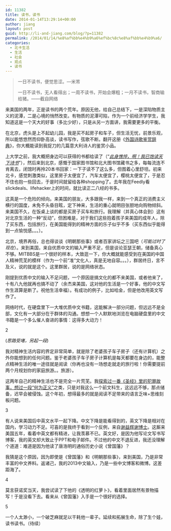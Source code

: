 ```yaml
---
id: 11382
title: 读书，读书
date: 2014-01-14T13:29:14+00:00
author: jiang
layout: post
guid: http://li-and-jiang.com/blog/?p=11382
permalink: /2014/01/14/%e8%af%bb%e4%b9%a6%ef%bc%8c%e8%af%bb%e4%b9%a6/
categories:
  - 北卡生活
  - 生活
  - 社会
  - 观点
  - 读书
---
```

> 一日不读书，便觉思涩。—米芾
> 
> 一日不读书，无人看得出；一周不读书，开始会爆粗；一月不读书，智商输给猪。——截自网络

来美国的两年，正是读书的两个荒年。原因无他，给自己总结下，一是深陷物质主义的泥潭，二是心境的悄然改变。有物质的泥潭可陷，作为一个前经济学学生，我知道这是一个天大的好事（多比少好），只是从另一方面讲，我需要更多的平衡。

在北京，虎头是上不起幼儿园，我是买不起房子和车子，但生活无忧，前景乐观，所以能悠悠然而仰卧高谈，读书写作，弦歌不断。翻开这册《[外国诗歌鉴赏辞典](http://book.douban.com/subject/4852157/)》，你大概能读到我捉刀的几篇意大利诗人的鉴赏小品。

上大学之前，我大概把身边可以获得的书都给读了（“_[此身憔悴，啊！我已饱读天下诗书](http://li-and-jiang.com/blog/2006/06/26/%E9%A5%A5%E8%80%85%E6%AD%8C%E5%85%B6%E9%A3%9F%EF%BC%8C%E5%8A%B3%E8%80%85%E6%AD%8C%E5%85%B6%E4%BA%8B%E2%80%94%E2%80%94%E6%88%91%E5%9C%A8%E9%82%93%E5%9F%A0%E4%B8%89%E5%B9%B4%E4%B9%8B%E4%B9%A6%E5%BA%97-6/)_”），然后来到北京，感慨于国家图书馆和北大图书馆藏书之多，每每流连不肯离去，闭馆时再拎20本书回家：一下子读不了这么多，但图着心里舒坦。初来北卡，感觉刺激类似，这里房子太便宜了，汽车太便宜了，樱桃太便宜了，于是忍不住也抱一些回去，于是时间就留给各种shopping了。去年我在Feedly看slickdeals、lifehacker上的时间，就比读正二八经的书多。

这真是一个危险的倾向。来美国的朋友，大多跟我一样，来到一个真正的消费主义横行的国度，未免不头昏目眩，定下神来，生活的重心就明目张胆地向购物倾斜。来美国不久，在饭桌上谈的都是买房子买车和旅行。我理解（并真心体会到）这有对北京生活的一种“反动”，但困难是，对于我们这些抱着孩子来美国的成年人，除了买东西，包括旅行，在美国能得到的精神方面的乐子似乎不多（买东西似乎能得到一点愉悦感。。。）。

北京，境界再俗，总也得谈谈《明朝那些事》或者百家讲坛之三国吧（_可能过时了现在_）。来到美国，来自优质中文的输入严重不足，但是谈论亚瑟王朝，储备真心不够。MITBBS是一个很好的样本，大致逛一下，你大概就能感受到在美国的中国人精神荒芜的模样（作为一个前“准”文化人，真是无地自容。。。），群居终日，言不及义，说的就是这个。这里群居，说的是网络状态。

刚提到优质中文的输入不足问题，一个原因是搞文化的都不来美国，或者他来了，十有八九他就再也搞不动了（余杰来美国，这对他的生活是一个好事，他的中文写作生涯算是断了。祝他生活幸福）。有成功的例子，比如哈金，但是他改用英文写作了。

网络时代，在硬盘里下一大堆优质中文书籍，这能解决一部分问题，但远远不是全部，文化有一大部分在于群体的沟通。想想一个人默默地浏览在电脑硬盘里的中文书籍是一个多么催人奋进的事情：这得多大动力！

2

(_思路受堵，另起一段_)

我对精神生活内容的界定非常简单，就是除了老婆孩子车子房子（还有计算机）之外你能想到的任何问题。鉴于老婆孩子车子房子计算机是每天都要在身边的，能整点精神生活的唯一途径就是阅读（你再也没有一场想走就走的旅行啦！你需要提前两个月规划你的家庭旅游。。旅游）。

这两年自己的精神生活也不是完全一片荒芜。我[探索过一番《圣经》里的犯罪故事，想过一段“何为正义”](http://li-and-jiang.com/blog/2012/12/30/2012-strangeness/)之类，只是对我这么一个前文科生，这远远不够，那点储备，迟早会被侵蚀。这个年初，想得最多的就是阅读不足带来的语言乏味+思维刻板问题。

3

有人说来美国后中英文水平一起下降。中文下降是能看得到的，英文下降是相对在国内，学习动力不足。可喜的是我终于看到一个反例，来自[谢益辉谢博士](http://yihui.name/)。这厮来美国五年，看着中英文都有精进，让我羡慕不已。英文好，是因为他写论文写书写博客，我的英文却大致止于PPT和电子邮件。不过他的中文不退反进，我还没理解个道道：难道是因为他读了唐浩明的通俗历史小说《曾国藩》？

我猜是这个原因，因为即使是《曾国藩》和《明朝那些事》，来到美国，乃是非常丰富的中文养料。返诸己，我的2013中文输入，乃是一些中文博客和微博。这差距海了。

4

莫言获诺奖当天，我尝试读了下他的《透明的红萝卜》，看着里面居然有景物描写！于是没看下去。看来从《曾国藩》入手是一个很好的选择。

5

一个人太渺小，一个破芝麻就足以干耗他一辈子。延续和拓展生命，除了生个娃，读书读书。（待续）